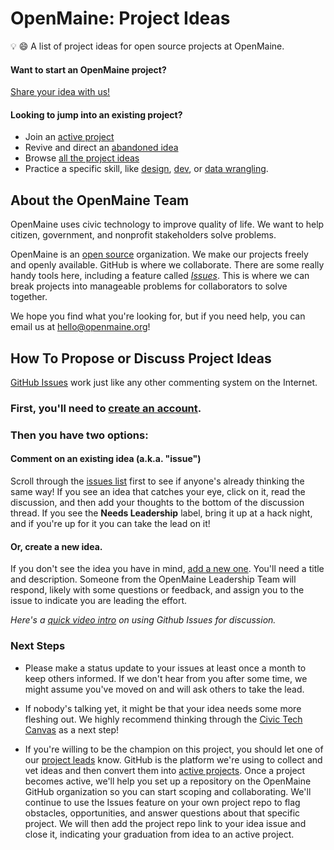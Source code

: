 # OpenMaine: Project Ideas
💡 😄 A list of project ideas for open source projects at OpenMaine.

#### Want to start an OpenMaine project?

[Share your idea with us!](https://github.com/openmaine/project-ideas/issues/new)

#### Looking to jump into an existing project?

- Join an [active project](#)
- Revive and direct an [abandoned idea](#)
- Browse [all the project ideas](#)
- Practice a specific skill, like [design](#), [dev](#), or [data wrangling](#).

## About the OpenMaine Team

OpenMaine uses civic technology to improve quality of life. We want to help citizen, government, and nonprofit stakeholders solve problems.

OpenMaine is an [open source](https://en.wikipedia.org/wiki/Open_source) organization. We make our projects freely and openly available. GitHub is where we collaborate. There are some really handy tools here, including a feature called [*Issues*](#). This is where we can break projects into manageable problems for collaborators to solve together. 

We hope you find what you're looking for, but if you need help, you can email us at hello@openmaine.org!


## How To Propose or Discuss Project Ideas

[GitHub Issues](https://guides.github.com/features/issues/) work just like any other commenting system on the Internet. 

### First, you'll need to [create an account](https://github.com/join). 

### Then you have two options: 

#### Comment on an existing idea (a.k.a. "issue")

Scroll through the [issues list](https://github.com/openmaine/project-ideas/issues) first to see if anyone's already thinking the same way! If you see an idea that catches your eye, click on it, read the discussion, and then add your thoughts to the bottom of the discussion thread. If you see the **Needs Leadership** label, bring it up at a hack night, and if you're up for it you can take the lead on it!

#### Or, create a new idea.

If you don't see the idea you have in mind, [add a new one](https://github.com/openmaine/project-ideas/issues/new). You'll need a title and description. Someone from the OpenMaine Leadership Team will respond, likely with some questions or feedback, and assign you to the issue to indicate you are leading the effort.

*Here's a [quick video intro](https://www.youtube.com/watch?v=KlrJVSJRUN4) on using Github Issues for discussion.*

### Next Steps

* Please make a status update to your issues at least once a month to keep others informed. If we don't hear from you after some time, we might assume you've moved on and will ask others to take the lead.

* If nobody's talking yet, it might be that your idea needs some more fleshing out. We highly recommend thinking through the [Civic Tech Canvas](https://github.com/open-austin/civic-tech-canvas) as a next step! 

* If you're willing to be the champion on this project, you should let one of our [project leads](mailto:#) know. GitHub is the platform we're using to collect and vet ideas and then convert them into [active projects](#). Once a project becomes active, we'll help you set up a repository on the OpenMaine GitHub organization so you can start scoping and collaborating. We'll continue to use the Issues feature on your own project repo to flag obstacles, opportunities, and answer questions about that specific project. We will then add the project repo link to your idea issue and close it, indicating your graduation from idea to an active project.
